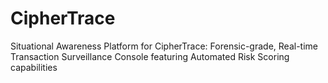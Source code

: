 # CipherTrace
Situational Awareness Platform for CipherTrace: Forensic-grade, Real-time Transaction Surveillance Console featuring Automated Risk Scoring capabilities
